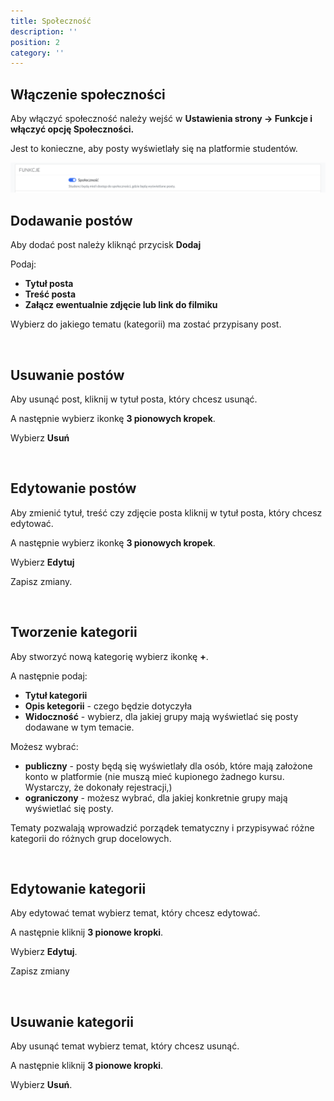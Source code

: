 ```yaml
---
title: Społeczność
description: ''
position: 2
category: ''
---
```


## Włączenie społeczności

Aby włączyć społeczność należy wejść w **Ustawienia strony -> Funkcje i włączyć opcję Społeczności.** 

Jest to konieczne, aby posty wyświetlały się na platformie studentów. 

<img src="/img/screen-wl-spolecznosci.png" alt=""/>

<br>

## Dodawanie postów

Aby dodać post należy kliknąć przycisk **Dodaj**

Podaj:
* **Tytuł posta**
* **Treść posta**
* **Załącz ewentualnie zdjęcie lub link do filmiku**

Wybierz do jakiego tematu (kategorii) ma zostać przypisany post.

<br>

## Usuwanie postów

Aby usunąć post, kliknij w tytuł posta, który chcesz usunąć.

A następnie wybierz ikonkę **3 pionowych kropek**.

Wybierz **Usuń**

<br>

## Edytowanie postów

Aby zmienić tytuł, treść czy zdjęcie posta kliknij w tytuł posta, który chcesz edytować.

A następnie wybierz ikonkę **3 pionowych kropek**.

Wybierz **Edytuj**

Zapisz zmiany.

<br>

## Tworzenie kategorii

Aby stworzyć nową kategorię wybierz ikonkę **+**.

A następnie podaj:
* **Tytuł kategorii**
* **Opis ketegorii** - czego będzie dotyczyła
* **Widoczność** - wybierz, dla jakiej grupy mają wyświetlać się posty dodawane w tym temacie.

Możesz wybrać:
* **publiczny** - posty będą się wyświetlały dla osób, które mają założone konto w platformie (nie muszą mieć kupionego żadnego kursu. Wystarczy, że dokonały rejestracji,)
* **ograniczony** - możesz wybrać, dla jakiej konkretnie grupy mają wyświetlać się posty. 

Tematy pozwalają wprowadzić porządek tematyczny i przypisywać różne kategorii do różnych grup docelowych.

<br>

## Edytowanie kategorii 

Aby edytować temat wybierz temat, który chcesz edytować.

A następnie kliknij **3 pionowe kropki**.

Wybierz **Edytuj**.

Zapisz zmiany

<br>

## Usuwanie kategorii

Aby usunąć temat wybierz temat, który chcesz usunąć.

A następnie kliknij **3 pionowe kropki**.

Wybierz **Usuń**.



